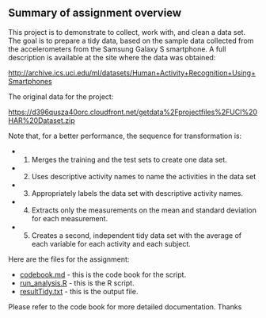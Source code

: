 ## Summary of assignment overview
This project is to demonstrate to collect, work with, and clean a data set. The goal is to prepare a tidy data, based on the sample data collected from the accelerometers from the Samsung Galaxy S smartphone. A full description is available at the site where the data was obtained: 

http://archive.ics.uci.edu/ml/datasets/Human+Activity+Recognition+Using+Smartphones 

The original data for the project: 

https://d396qusza40orc.cloudfront.net/getdata%2Fprojectfiles%2FUCI%20HAR%20Dataset.zip 

Note that, for a better performance, the sequence for transformation is:
* 1) Merges the training and the test sets to create one data set.
* 2) Uses descriptive activity names to name the activities in the data set
* 3) Appropriately labels the data set with descriptive activity names. 
* 4) Extracts only the measurements on the mean and standard deviation for each measurement.
* 5) Creates a second, independent tidy data set with the average of each variable for each activity and each subject.

Here are the files for the assignment:
 * [codebook.md](codebook.md) - this is the code book for the script.
 * [run_analysis.R](run_analysis.R) - this is the R script.
 * [resultTidy.txt](resultTidy.txt) - this is the output file. 

Please refer to the code book for more detailed documentation. 
Thanks
